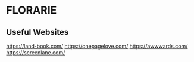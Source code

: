 # FLORARIE

## Useful Websites

<https://land-book.com/>
<https://onepagelove.com/>
<https://awwwards.com/>
<https://screenlane.com/>
